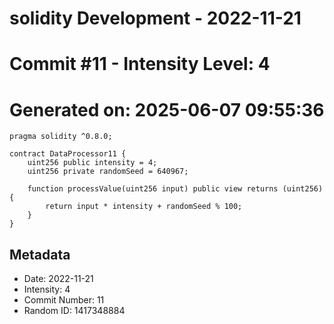 ﻿# solidity Development - 2022-11-21
# Commit #11 - Intensity Level: 4
# Generated on: 2025-06-07 09:55:36
```solidity
pragma solidity ^0.8.0;

contract DataProcessor11 {
    uint256 public intensity = 4;
    uint256 private randomSeed = 640967;

    function processValue(uint256 input) public view returns (uint256) {
        return input * intensity + randomSeed % 100;
    }
}
```
## Metadata
- Date: 2022-11-21
- Intensity: 4
- Commit Number: 11
- Random ID: 1417348884
